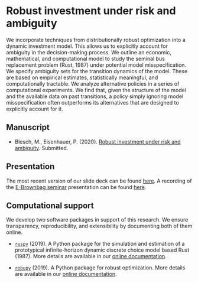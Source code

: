 # Robust investment under risk and ambiguity

We incorporate techniques from distributionally robust optimization into a dynamic investment model. This allows us to explicitly account for ambiguity in the decision-making process. We outline an economic, mathematical, and computational model to study the seminal bus replacement problem (Rust, 1987) under potential model misspecification. We specify ambiguity sets for the transition dynamics of the model. These are based on empirical estimates, statistically meaningful, and computationally tractable. We analyze alternative policies in a series of computational experiments. We find that, given the structure of the model and the available data on past transitions, a policy simply ignoring model misspecification often outperforms its alternatives that are designed to explicitly account for it.

## Manuscript

* Blesch, M., Eisenhauer, P. (2020). [Robust investment under risk and ambiguity](https://github.com/robustzurcher/promotion/raw/master/Eisenhauer%26Blesch.2020.pdf). Submitted.

## Presentation
The most recent version of our slide deck can be found [here](https://github.com/robustzurcher/promotion/blob/master/slides_Blesch%26Eisenhauer.pdf). A recording of the [E-Brownbag seminar](https://sites.google.com/site/simonscheidegger/compeconfin-seminar) presentation can be found [here](https://vimeo.com/nuvolos/review/405110545/111a183a04?sort=lastUserActionEventDate&direction=desc).

## Computational support

We develop two software packages in support of this research. We ensure transparency, reproducibility, and extensibility by documenting both of them online.

* [`ruspy`](https://github.com/OpenSourceEconomics/ruspy) (2019). A Python package for the simulation and estimation of a prototypical infinite-horizon dynamic discrete choice model based Rust (1987). More details are available in our [online documentation](https://ruspy.readthedocs.io/en/latest/#).

* [`robupy`](https://github.com/OpenSourceEconomics/robupy) (2019). A Python package for robust optimization. More details are available in our [online documentation](https://robupy.readthedocs.io/en/latest/#).
